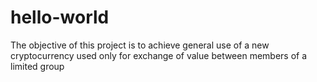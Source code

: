 # hello-world
The objective of this project is to achieve general use of a new cryptocurrency used only for exchange of value between members of a limited group
